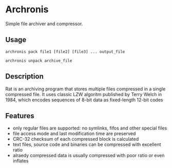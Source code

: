 # Archronis
Simple file archiver and compressor.

## Usage
`archronis pack file1 [file2] [file3] ... output_file`

`archronis unpack archive_file`

## Description
Rat is an archiving program that stores multiple files compressed in a single compressed file.
It uses classic LZW algoritm published by Terry Welch in 1984, which encodes sequences of 8-bit data as fixed-length 12-bit codes

## Features
* only regular files are supported: no symlinks, fifos and other special files
* file access mode and last modification time are preserved
* CRC-32 checksum of each compressed block is calculated
* text files, source code and binaries can be compressed with excellent ratio
* alraedy compressed data is usually compressed with poor ratio or even inflates
